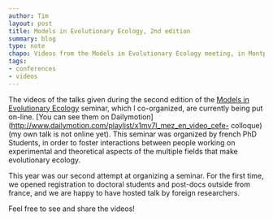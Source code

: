```yaml
---
author: Tim
layout: post
title: Models in Evolutionary Ecology, 2nd edition
summary: blog
type: note
chapo: Videos from the Models in Evolutionary Ecology meeting, in Montpellier.
tags:
- conferences
- videos
---
```


The videos of the talks given during the second edition of the [Models in
Evolutionary Ecology](http://www.seminar-mee.org/home/programme) seminar,
which I co-organized, are currently being put on-line. [You can see them on
Dailymotion](http://www.dailymotion.com/playlist/x1mv7l_mez_en_video_cefe-
colloque) (my own talk is not online yet). This seminar was organized by
french PhD Students, in order to foster interactions between people working on
experimental and theoretical aspects of the multiple fields that make
evolutionary ecology.

This year was our second attempt at organizing a seminar. For the first time,
we opened registration to doctoral students and post-docs outside from france,
and we are happy to have hosted talk by foreign researchers.

Feel free to see and share the videos!

